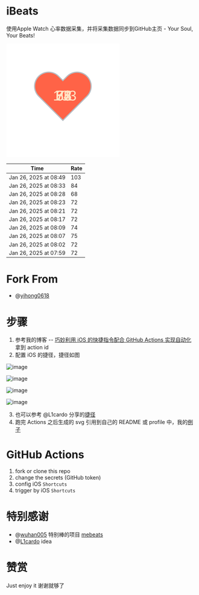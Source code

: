 # iBeats
使用Apple Watch 心率数据采集，并将采集数据同步到GitHub主页 - Your Soul, Your Beats!

![](./files/heart.svg)

<!--START_SECTION:my_heart_rate-->
| Time | Rate | 
 | ---- | ---- | 
| Jan 26, 2025 at 08:49 | 103 |
| Jan 26, 2025 at 08:33 | 84 |
| Jan 26, 2025 at 08:28 | 68 |
| Jan 26, 2025 at 08:23 | 72 |
| Jan 26, 2025 at 08:21 | 72 |
| Jan 26, 2025 at 08:17 | 72 |
| Jan 26, 2025 at 08:09 | 74 |
| Jan 26, 2025 at 08:07 | 75 |
| Jan 26, 2025 at 08:02 | 72 |
| Jan 26, 2025 at 07:59 | 72 |

<!--END_SECTION:my_heart_rate-->

# Fork From
- @[yihong0618](https://github.com/yihong0618)

# 步骤
1. 参考我的博客 -- [巧妙利用 iOS 的快捷指令配合 GitHub Actions 实现自动化](https://github.com/yihong0618/gitblog/issues/198) 拿到 action id
2. 配置 iOS 的捷径，捷径如图

![image](https://user-images.githubusercontent.com/15976103/122154218-0db0b480-ce97-11eb-93bb-5aec07c558dc.png)

![image](https://user-images.githubusercontent.com/15976103/122154236-186b4980-ce97-11eb-8e4b-70551a0391ae.png)

![image](https://user-images.githubusercontent.com/15976103/122154268-2d47dd00-ce97-11eb-902e-3acf292265a9.png)

![image](https://user-images.githubusercontent.com/15976103/122174055-fa144680-ceb4-11eb-9be2-3eb83cd516f7.png)

3. 也可以参考 @L1cardo 分享的[捷径](https://www.icloud.com/shortcuts/6ab6047b459c41ad822ad6b94b1c03d4)
4. 跑完 Actions 之后生成的 svg 引用到自己的 README 或 profile 中，我的[例子](https://github.com/yihong0618) 

# GitHub Actions

1. fork or clone this repo
2. change the secrets (GitHub token)
3. config iOS `Shortcuts` 
4. trigger by iOS `Shortcuts`

# 特别感谢
- @[wuhan005](https://github.com/wuhan005) 特别棒的项目 [mebeats](https://github.com/wuhan005/mebeats)
- @[L1cardo](https://github.com/L1cardo) idea

# 赞赏
Just enjoy it
谢谢就够了
